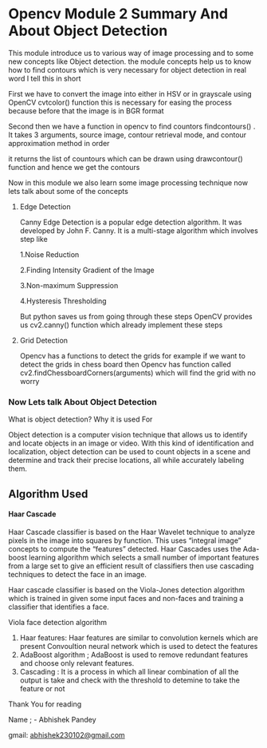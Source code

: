 # Opencv Module 2 Summary And About Object Detection 

This module introduce us to various way of image processing and to some new concepts like Object detection.
the module concepts help us to know how to find contours which is very necessary for object detection in real word
I tell this in short

First we have to convert the image into  either in HSV or in grayscale using OpenCV cvtcolor() function
this is necessary for easing the process because before that the image is in BGR format

Second then we have a function in opencv to find countors findcontours() . 
It takes 3 arguments, source image, contour retrieval mode, and contour approximation method in order

it returns the list of countours which can be drawn using drawcontour() function and hence we get the contours 

Now in this module we also learn some image processing technique now lets talk about some of the concepts 


1. Edge Detection
    
   Canny Edge Detection is a popular edge detection algorithm. It was developed by John F. Canny.
   It is a multi-stage algorithm which involves step like 
   
   1.Noise Reduction
   
   2.Finding Intensity Gradient of the Image
   
   3.Non-maximum Suppression
   
   4.Hysteresis Thresholding
   
   But python saves us  from going through these steps OpenCV provides  us cv2.canny() function  which already 
   implement these steps 

2. Grid Detection

    Opencv has a functions to detect the grids for example if we want to detect the grids in chess board then Opencv has function called
    cv2.findChessboardCorners(arguments) which will find the grid with no worry 


###   Now Lets talk About Object Detection 

   What is object detection? Why it is used For  

  Object detection is a computer vision technique that allows us to identify and locate objects in an image or video. With this kind of identification and localization, object     detection can be used to count objects in a scene and determine and track their precise locations, all while accurately labeling them.
  
  ## Algorithm Used 
  
   #### Haar Cascade  
   Haar Cascade classifier is based on the Haar Wavelet technique to analyze pixels in the image into squares by function. This uses “integral image” concepts to compute the       “features” detected. Haar Cascades uses the Ada-boost learning algorithm which selects a small number of important features from a large set to give an efficient result of       classifiers then use cascading techniques to detect the face in an image.
   
   Haar cascade classifier is based on the Viola-Jones detection algorithm which is trained in given some input faces and non-faces and training a classifier that identifies a      face.

   Viola face detection algorithm
   
   1. Haar features: Haar features are similar to convolution kernels which are present Convoultion neural network which is used to detect the features 
   2. AdaBoost algorithm ; AdaBoost is used to remove redundant features and choose only relevant features.
   3. Cascading : It is a process in which all  linear combination of all the output is take and check with the threshold to detemine to take the feature or not 

  Thank You for reading 
  
  Name ; - Abhishek Pandey 
  
  gmail: abhishek230102@gmail.com 
